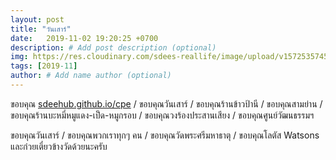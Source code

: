 ```yaml
---
layout: post
title: "วันเสาร์"
date:   2019-11-02 19:20:25 +0700
description: # Add post description (optional)
img: https://res.cloudinary.com/sdees-reallife/image/upload/v1572535745/Screenshot_2019-10-31_22-17-04.png # Add image post (optional)
tags: [2019-11]
author: # Add name author (optional)
---
```

ขอบคุณ [sdeehub.github.io/cpe](https://sdeehub.github.io/cpe) / ขอบคุณวันเสาร์ / ขอบคุณร้านข้าวป้านี / ขอบคุณสามย่าน / ขอบคุณร้านบะหมี่หมูแดง-เป็ด-หมูกรอบ / ขอบคุณวงร้องประสานเสียง / ขอบคุณศูนย์วัฒนธรรมฯ

<i class="fa fa-child" style="color:plum"></i>

ขอบคุณวันเสาร์ / ขอบคุณพวกเราทุกๆ คน / ขอบคุณวัดพระศรีมหาธาตุ / ขอบคุณโลตัส Watsons และก๋วยเตี๋ยวข้างวัดด้วยนะครับ
